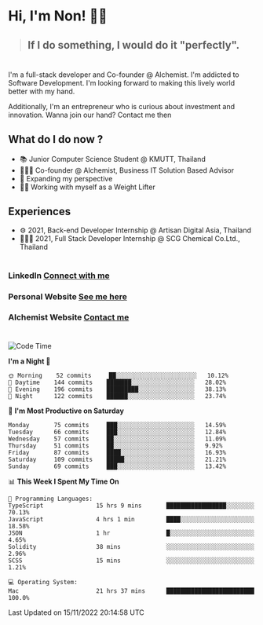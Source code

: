 # Hi, I'm Non! 🖐🏻

> ## If I do something, I would do it "perfectly".

#

I'm a full-stack developer and Co-founder @ Alchemist. I'm addicted to Software Development. I'm looking forward to making this lively world better with my hand.

Additionally, I'm an entrepreneur who is curious about investment and innovation. Wanna join our hand? Contact me then

## What do I do now ?

- 📚 Junior Computer Science Student @ KMUTT, Thailand
- 🧑🏻‍💻 Co-founder @ Alchemist, Business IT Solution Based Advisor
- 🌈 Expanding my perspective
- 🏋🏻 Working with myself as a Weight Lifter

## Experiences

- ⚙️ 2021, Back-end Developer Internship @ Artisan Digital Asia, Thailand
- 🧑🏻‍💻 2021, Full Stack Developer Internship @ SCG Chemical Co.Ltd., Thailand

#

### LinkedIn [Connect with me](https://www.linkedin.com/in/non-nontra/)

### Personal Website [See me here](https://nonnontra.com/)

### Alchemist Website [Contact me](https://alchemist-softwarehouse.co/)

#

<!--START_SECTION:waka-->
![Code Time](http://img.shields.io/badge/Code%20Time-2%2C124%20hrs%2044%20mins-blue)

**I'm a Night 🦉** 

```text
🌞 Morning    52 commits     ██░░░░░░░░░░░░░░░░░░░░░░░   10.12% 
🌆 Daytime    144 commits    ███████░░░░░░░░░░░░░░░░░░   28.02% 
🌃 Evening    196 commits    █████████░░░░░░░░░░░░░░░░   38.13% 
🌙 Night      122 commits    ██████░░░░░░░░░░░░░░░░░░░   23.74%

```
📅 **I'm Most Productive on Saturday** 

```text
Monday       75 commits     ███░░░░░░░░░░░░░░░░░░░░░░   14.59% 
Tuesday      66 commits     ███░░░░░░░░░░░░░░░░░░░░░░   12.84% 
Wednesday    57 commits     ██░░░░░░░░░░░░░░░░░░░░░░░   11.09% 
Thursday     51 commits     ██░░░░░░░░░░░░░░░░░░░░░░░   9.92% 
Friday       87 commits     ████░░░░░░░░░░░░░░░░░░░░░   16.93% 
Saturday     109 commits    █████░░░░░░░░░░░░░░░░░░░░   21.21% 
Sunday       69 commits     ███░░░░░░░░░░░░░░░░░░░░░░   13.42%

```


📊 **This Week I Spent My Time On** 

```text
💬 Programming Languages: 
TypeScript               15 hrs 9 mins       █████████████████░░░░░░░░   70.13% 
JavaScript               4 hrs 1 min         ████░░░░░░░░░░░░░░░░░░░░░   18.58% 
JSON                     1 hr                █░░░░░░░░░░░░░░░░░░░░░░░░   4.65% 
Solidity                 38 mins             ░░░░░░░░░░░░░░░░░░░░░░░░░   2.96% 
SCSS                     15 mins             ░░░░░░░░░░░░░░░░░░░░░░░░░   1.21%

💻 Operating System: 
Mac                      21 hrs 37 mins      █████████████████████████   100.0%

```


 Last Updated on 15/11/2022 20:14:58 UTC
<!--END_SECTION:waka-->
